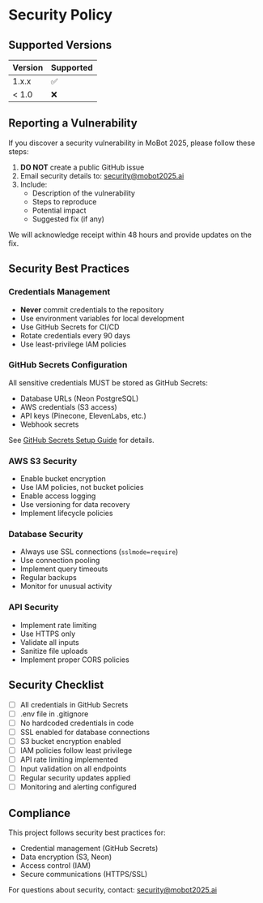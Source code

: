 # Security Policy

## Supported Versions

| Version | Supported          |
| ------- | ------------------ |
| 1.x.x   | :white_check_mark: |
| < 1.0   | :x:                |

## Reporting a Vulnerability

If you discover a security vulnerability in MoBot 2025, please follow these steps:

1. **DO NOT** create a public GitHub issue
2. Email security details to: security@mobot2025.ai
3. Include:
   - Description of the vulnerability
   - Steps to reproduce
   - Potential impact
   - Suggested fix (if any)

We will acknowledge receipt within 48 hours and provide updates on the fix.

## Security Best Practices

### Credentials Management
- **Never** commit credentials to the repository
- Use environment variables for local development
- Use GitHub Secrets for CI/CD
- Rotate credentials every 90 days
- Use least-privilege IAM policies

### GitHub Secrets Configuration
All sensitive credentials MUST be stored as GitHub Secrets:
- Database URLs (Neon PostgreSQL)
- AWS credentials (S3 access)
- API keys (Pinecone, ElevenLabs, etc.)
- Webhook secrets

See [GitHub Secrets Setup Guide](../docs/GITHUB_SECRETS_SETUP.md) for details.

### AWS S3 Security
- Enable bucket encryption
- Use IAM policies, not bucket policies
- Enable access logging
- Use versioning for data recovery
- Implement lifecycle policies

### Database Security
- Always use SSL connections (`sslmode=require`)
- Use connection pooling
- Implement query timeouts
- Regular backups
- Monitor for unusual activity

### API Security
- Implement rate limiting
- Use HTTPS only
- Validate all inputs
- Sanitize file uploads
- Implement proper CORS policies

## Security Checklist

- [ ] All credentials in GitHub Secrets
- [ ] .env file in .gitignore
- [ ] No hardcoded credentials in code
- [ ] SSL enabled for database connections
- [ ] S3 bucket encryption enabled
- [ ] IAM policies follow least privilege
- [ ] API rate limiting implemented
- [ ] Input validation on all endpoints
- [ ] Regular security updates applied
- [ ] Monitoring and alerting configured

## Compliance

This project follows security best practices for:
- Credential management (GitHub Secrets)
- Data encryption (S3, Neon)
- Access control (IAM)
- Secure communications (HTTPS/SSL)

For questions about security, contact: security@mobot2025.ai